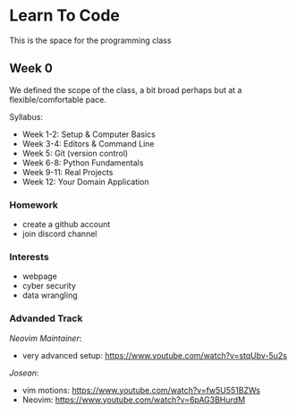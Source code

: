 # Learn To Code

This is the space for the programming class

## Week 0

We defined the scope of the class, a bit broad perhaps but at a flexible/comfortable pace.

Syllabus:
  - Week 1-2: Setup & Computer Basics
  - Week 3-4: Editors & Command Line
  - Week 5: Git (version control)
  - Week 6-8: Python Fundamentals
  - Week 9-11: Real Projects
  - Week 12: Your Domain Application

### Homework

- create a github account
- join discord channel

### Interests

- webpage
- cyber security
- data wrangling

### Advanded Track

*Neovim Maintainer*:
- very advanced setup: https://www.youtube.com/watch?v=stqUbv-5u2s

*Josean*:
- vim motions: https://www.youtube.com/watch?v=fw5U551BZWs
- Neovim: https://www.youtube.com/watch?v=6pAG3BHurdM


